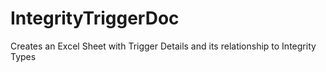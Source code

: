 # IntegrityTriggerDoc
Creates an Excel Sheet with Trigger Details and its relationship to Integrity Types
